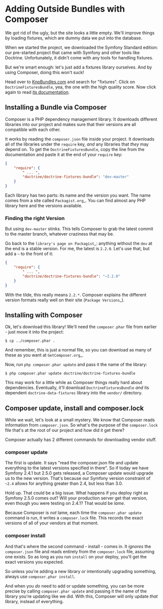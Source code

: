# Adding Outside Bundles with Composer

We got rid of the ugly, but the site looks a little empty. We'll improve things
by loading fixtures, which are dummy data we put into the database.

When we started the project, we downloaded the Symfony Standard edition:
our pre-started project that came with Symfony and other tools like Doctrine.
Unfortunately, it didn't come with any tools for handling fixtures.

But we're smart enough: let's just add a fixtures library ourselves. And
by using Composer, doing this won't suck!

Head over to [KnpBundles.com][KnpBundles.com] and search for "fixtures". Click on `DoctrineFixturesBundle`,
yea, the one with the high quality score. Now click again to read [its documentation][its documentation].

## Installing a Bundle via Composer

Composer is a PHP dependency management library. It downloads different libraries
into our project and makes sure that their versions are all compatible with
each other.

It works by reading the `composer.json` file inside your project. It downloads
all of the libraries under the `require` key, *and* any libraries that
*they* may depend on. To get the `DoctrineFixturesBundle`, copy the line
from the documentation and paste it at the end of your `require` key:

```json
{
    "require": {
        " ... ",
        "doctrine/doctrine-fixtures-bundle": "dev-master"
    }
}
```

Each library has two parts: its name and the version you want. The name comes
from a site called `Packagist.org`_. You can find almost any PHP library
here and the versions available.

### Finding the right Version

But using `dev-master` stinks. This tells Composer to grab the latest commit
to the master branch, whatever craziness that may be.

Go back to the `library's page on Packagist`_: anything without the `dev`
at the end is a stable version. For me, the latest is `2.2.0`. Let's use
that, but add a `~` to the front of it:

```json
{
    "require": {
        " ... ",
        "doctrine/doctrine-fixtures-bundle": "~2.2.0"
    }
}
```

With the tilde, this really means `2.2.*`. Composer explains the different
version formats really well on their site (`Package Versions`_).

## Installing with Composer

Ok, let's download this library! We'll need the `composer.phar` file from
earlier - just move it into the project:

```terminal
$ cp ../composer.phar .
```

And remember, this is just a normal file, so you can download as many of
these as you want at `GetComposer.org`_.

Now, run `php composer.phar update` and pass it the name of the library:

```terminal
$ php composer.phar update doctrine/doctrine-fixtures-bundle
```

This may work for a little while as Composer things really hard about dependencies.
Eventually, it'll download `DoctrineFixturesBundle` *and* its dependent
`doctrine-data-fixtures` library into the `vendor/` directory.

## Composer update, install and composer.lock

While we wait, let's look at a small mystery. We know that Composer reads
information from `composer.json`. So what's the purpose of the `composer.lock`
file that's at the root of our project and how did it get there?

Composer actually has 2 different commands for downloading vendor stuff.

### composer update

The first is update. It says "read the composer.json file and update everything
to the latest versions specified in there". So if today we have Symfony
2.4.1 but 2.5.0 gets released, a Composer update would upgrade us to the
new version. That's because our Symfony version constraint of `~2.4` allows
for anything greater than 2.4, but less than 3.0.

Hold up. That could be a big issue. What happens if you deploy right as Symfony
2.5.0 comes out? Will your production server get that version, even though
you were testing on 2.4.1? That would be *lame*.

Because Composer is *not* lame, each time the `composer.phar update` command
is run, it writes a `composer.lock` file. This records the exact versions
of all of your vendors at that moment.

### composer install

And that's where the second command - install - comes in. It *ignores* the
`composer.json` file and reads entirely from the `composer.lock` file,
assuming one exists. So as long as you run `install` on your deploy, you'll
get the exact versions you expected.

So unless you're adding a new library or intentionally upgrading something,
always use `composer.phar install`.

And when you *do* need to add or update something, you can be more precise
by calling `composer.phar update` and passing it the name of the library
you're updating like we did. With this, Composer will only update *that*
library, instead of everything.

[KnpBundles.com]: http://knpbundles.com/
[GetComposer.org]: http://getcomposer.org/
[its documentation]: http://symfony.com/doc/current/bundles/DoctrineFixturesBundle/index.html
[Package Versions]: https://getcomposer.org/doc/01-basic-usage.md#package-versions
[Packagist.org]: https://packagist.org/
[library's page on Packagist]: https://packagist.org/packages/doctrine/doctrine-fixtures-bundle
